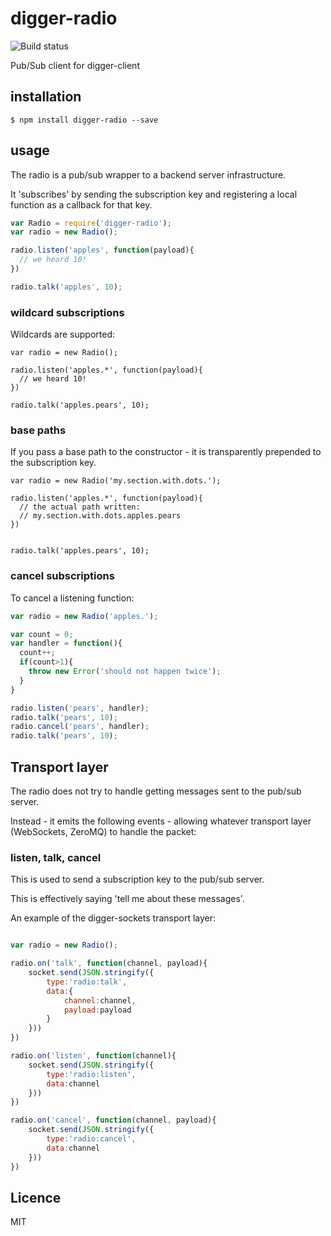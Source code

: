 digger-radio
============

![Build status](https://api.travis-ci.org/binocarlos/digger-radio.png)

Pub/Sub client for digger-client

## installation

	$ npm install digger-radio --save

## usage

The radio is a pub/sub wrapper to a backend server infrastructure.

It 'subscribes' by sending the subscription key and registering a local function as a callback for that key.

```js
var Radio = require('digger-radio');
var radio = new Radio();

radio.listen('apples', function(payload){
  // we heard 10!
})

radio.talk('apples', 10);

```

### wildcard subscriptions
Wildcards are supported:

```
var radio = new Radio();

radio.listen('apples.*', function(payload){
  // we heard 10!
})

radio.talk('apples.pears', 10);
```

### base paths
If you pass a base path to the constructor - it is transparently prepended to the subscription key.

```
var radio = new Radio('my.section.with.dots.');

radio.listen('apples.*', function(payload){
  // the actual path written:
  // my.section.with.dots.apples.pears
})


radio.talk('apples.pears', 10);
```

### cancel subscriptions
To cancel a listening function:

```js
var radio = new Radio('apples.');

var count = 0;
var handler = function(){
  count++;
  if(count>1){
    throw new Error('should not happen twice');
  }
}

radio.listen('pears', handler);
radio.talk('pears', 10);
radio.cancel('pears', handler);
radio.talk('pears', 10);

```

## Transport layer

The radio does not try to handle getting messages sent to the pub/sub server.

Instead - it emits the following events - allowing whatever transport layer (WebSockets, ZeroMQ) to handle the packet:

### listen, talk, cancel

This is used to send a subscription key to the pub/sub server.

This is effectively saying 'tell me about these messages'.

An example of the digger-sockets transport layer:

```js

var radio = new Radio();

radio.on('talk', function(channel, payload){
	socket.send(JSON.stringify({
		type:'radio:talk',
		data:{
			channel:channel,
			payload:payload
		}
	}))
})

radio.on('listen', function(channel){
	socket.send(JSON.stringify({
		type:'radio:listen',
		data:channel
	}))
})

radio.on('cancel', function(channel, payload){
	socket.send(JSON.stringify({
		type:'radio:cancel',
		data:channel
	}))
})

```

## Licence

MIT
